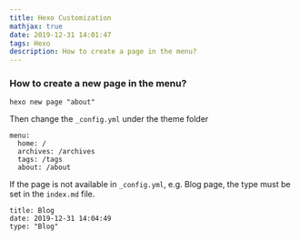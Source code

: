 ```yaml
---
title: Hexo Customization
mathjax: true
date: 2019-12-31 14:01:47
tags: Hexo
description: How to create a page in the menu?
---
```


### How to create a new page in the menu?

```shell
hexo new page "about"
```

Then change the `_config.yml` under the theme folder

```shell
menu:
  home: /
  archives: /archives
  tags: /tags
  about: /about
```

If the page is not available in `_config.yml`, e.g. Blog page, the type must be set in the `index.md` file.

```shell
title: Blog
date: 2019-12-31 14:04:49
type: "Blog"
```

